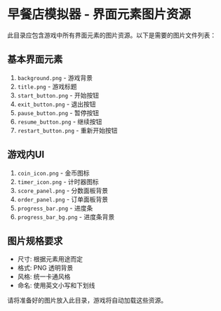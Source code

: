 # 早餐店模拟器 - 界面元素图片资源

此目录应包含游戏中所有界面元素的图片资源。以下是需要的图片文件列表：

## 基本界面元素
1. `background.png` - 游戏背景
2. `title.png` - 游戏标题
3. `start_button.png` - 开始按钮
4. `exit_button.png` - 退出按钮
5. `pause_button.png` - 暂停按钮
6. `resume_button.png` - 继续按钮
7. `restart_button.png` - 重新开始按钮

## 游戏内UI
1. `coin_icon.png` - 金币图标
2. `timer_icon.png` - 计时器图标
3. `score_panel.png` - 分数面板背景
4. `order_panel.png` - 订单面板背景
5. `progress_bar.png` - 进度条
6. `progress_bar_bg.png` - 进度条背景

## 图片规格要求
- 尺寸: 根据元素用途而定
- 格式: PNG 透明背景
- 风格: 统一卡通风格
- 命名: 使用英文小写和下划线

请将准备好的图片放入此目录，游戏将自动加载这些资源。
